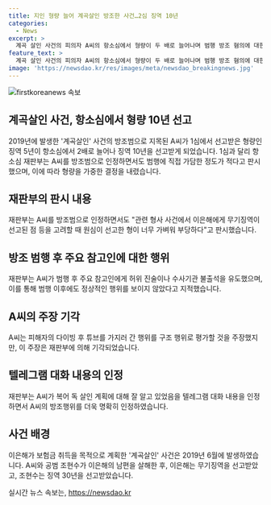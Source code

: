 ```yaml
---
title: 지인 형량 늘어 계곡살인 방조한 사건…2심 징역 10년
categories:
  - News
excerpt: >
  계곡 살인 사건의 피의자 A씨의 항소심에서 형량이 두 배로 늘어나며 범행 방조 혐의에 대한 판결 내용이 공개되었다. 1심에서의 형량이 너무 가볍다는 이유로 재판부는 10년의 징역을 선고했으며, 방조 범행에 대한 가담 정도가 적다고 보기 어려워 엄한 처벌이 필요하다고 판시했다. A씨는 계획된 살인을 알면서도 피해자를 구조하지 않고 보험금 획득을 목적으로 범행에 가담했다는 증거를 바탕으로 형량이 증가했다.
feature_text: >
  계곡 살인 사건의 피의자 A씨의 항소심에서 형량이 두 배로 늘어나며 범행 방조 혐의에 대한 판결 내용이 공개되었다. 1심에서의 형량이 너무 가볍다는 이유로 재판부는 10년의 징역을 선고했으며, 방조 범행에 대한 가담 정도가 적다고 보기 어려워 엄한 처벌이 필요하다고 판시했다. A씨는 계획된 살인을 알면서도 피해자를 구조하지 않고 보험금 획득을 목적으로 범행에 가담했다는 증거를 바탕으로 형량이 증가했다.
image: 'https://newsdao.kr/res/images/meta/newsdao_breakingnews.jpg'
---
```


<p><img src="https://newsdao.kr/res/images/meta/newsdao_breakingnews.jpg" alt="firstkoreanews 속보" /></p>

<h2 data-ke-size="size26">계곡살인 사건, 항소심에서 형량 10년 선고</h2>

<p data-ke-size="size16">2019년에 발생한 '계곡살인' 사건의 방조범으로 지목된 A씨가 1심에서 선고받은 형량인 징역 5년이 항소심에서 2배로 늘어나 징역 10년을 선고받게 되었습니다. 1심과 달리 항소심 재판부는 A씨를 방조범으로 인정하면서도 범행에 직접 가담한 정도가 적다고 판시했으며, 이에 따라 형량을 가중한 결정을 내렸습니다.</p>

<h2 data-ke-size="size26">재판부의 판시 내용</h2>

<p data-ke-size="size16">재판부는 A씨를 방조범으로 인정하면서도 "관련 형사 사건에서 이은해에게 무기징역이 선고된 점 등을 고려할 때 원심이 선고한 형이 너무 가벼워 부당하다"고 판시했습니다.</p>

<h2 data-ke-size="size26">방조 범행 후 주요 참고인에 대한 행위</h2>

<p data-ke-size="size16">재판부는 A씨가 범행 후 주요 참고인에게 허위 진술이나 수사기관 불출석을 유도했으며, 이를 통해 범행 이후에도 정상적인 행위를 보이지 않았다고 지적했습니다.</p>

<h2 data-ke-size="size26">A씨의 주장 기각</h2>

<p data-ke-size="size16">A씨는 피해자의 다이빙 후 튜브를 가지러 간 행위를 구조 행위로 평가할 것을 주장했지만, 이 주장은 재판부에 의해 기각되었습니다.</p>

<h2 data-ke-size="size26">텔레그램 대화 내용의 인정</h2>

<p data-ke-size="size16">재판부는 A씨가 복어 독 살인 계획에 대해 잘 알고 있었음을 텔레그램 대화 내용을 인정하면서 A씨의 방조행위를 더욱 명확히 인정하였습니다.</p>

<h2 data-ke-size="size26">사건 배경</h2>

<p data-ke-size="size16">이은해가 보험금 취득을 목적으로 계획한 '계곡살인' 사건은 2019년 6월에 발생하였습니다. A씨와 공범 조현수가 이은해의 남편을 살해한 후, 이은해는 무기징역을 선고받았고, 조현수는 징역 30년을 선고받았습니다.</p>
실시간 뉴스 속보는, <a href="https://newsdao.kr" rel="dofollow">https://newsdao.kr</a>


